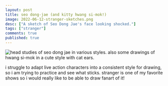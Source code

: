 ```yaml
---
layout: post
title: seo dong-jae (and kitty hwang si-mok!)
image: 2022-06-12-stranger-sketches.png
desc: ["A sketch of Seo Dong Jae's face looking shocked."]
tags: ["stranger"]
comments: true
published: true
---
```


![head studies of seo dong jae in various styles. also some drawings of hwang si-mok in a cute style with cat ears.](http://www.icefairy.net/artlog/2022-06-12-stranger-sketches.png)

i struggle to adapt live action characters into a consistent style for drawing, so i am trying to practice and see what sticks. stranger is one of my favorite shows so i would really like to be able to draw fanart of it!
